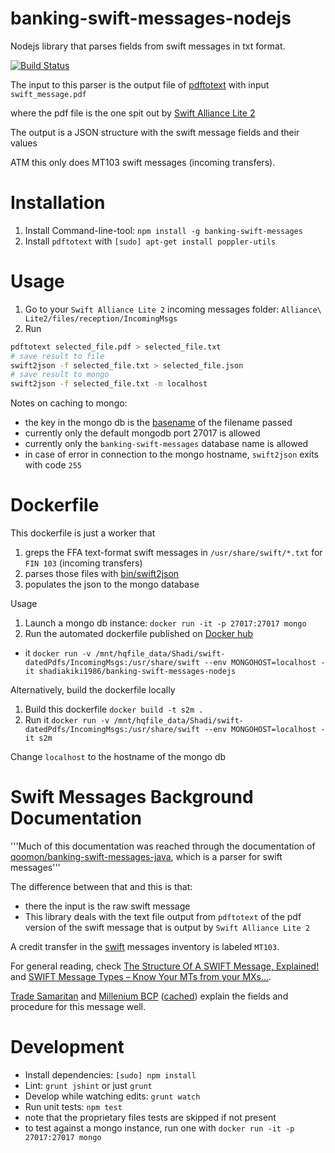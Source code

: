 # banking-swift-messages-nodejs
Nodejs library that parses fields from swift messages in txt format.

[![Build Status](https://travis-ci.org/shadiakiki1986/banking-swift-messages-nodejs.svg?branch=master)](https://travis-ci.org/shadiakiki1986/banking-swift-messages-nodejs)

The input to this parser is the output file of [pdftotext](https://packages.debian.org/sid/poppler-utils) with input `swift_message.pdf`

where the pdf file is the one spit out by [Swift Alliance Lite 2](https://www.swift.com/our-solutions/interfaces-and-integration/alliance-lite2)

The output is a JSON structure with the swift message fields and their values

ATM this only does MT103 swift messages (incoming transfers).

# Installation
1. Install Command-line-tool: `npm install -g banking-swift-messages`
2. Install `pdftotext` with `[sudo] apt-get install poppler-utils`

# Usage
1. Go to your `Swift Alliance Lite 2` incoming messages folder: `Alliance\ Lite2/files/reception/IncomingMsgs`
2. Run
```bash
pdftotext selected_file.pdf > selected_file.txt
# save result to file
swift2json -f selected_file.txt > selected_file.json
# save result to mongo
swift2json -f selected_file.txt -m localhost
```

Notes on caching to mongo:
* the key in the mongo db is the [basename](https://www.npmjs.com/package/basename) of the filename passed
* currently only the default mongodb port 27017 is allowed
* currently only the `banking-swift-messages` database name is allowed
* in case of error in connection to the mongo hostname, `swift2json` exits with code `255`

# Dockerfile
This dockerfile is just a worker that
1. greps the FFA text-format swift messages in `/usr/share/swift/*.txt` for `FIN 103` (incoming transfers)
2. parses those files with [bin/swift2json](https://github.com/shadiakiki1986/banking-swift-messages-nodejs)
3. populates the json to the mongo database

Usage
1. Launch a mongo db instance: `docker run -it -p 27017:27017 mongo`
2. Run the automated dockerfile published on [Docker hub]()
 * it `docker run -v /mnt/hqfile_data/Shadi/swift-datedPdfs/IncomingMsgs:/usr/share/swift --env MONGOHOST=localhost -it shadiakiki1986/banking-swift-messages-nodejs`

Alternatively, build the dockerfile locally
1. Build this dockerfile `docker build -t s2m .`
2. Run it `docker run -v /mnt/hqfile_data/Shadi/swift-datedPdfs/IncomingMsgs:/usr/share/swift --env MONGOHOST=localhost -it s2m`

Change `localhost` to the hostname of the mongo db

# Swift Messages Background Documentation
'''Much of this documentation was reached through the documentation of [qoomon/banking-swift-messages-java](https://github.com/qoomon/banking-swift-messages-java), which is a parser for swift messages'''

The difference between that and this is that:
* there the input is the raw swift message
* This library deals with the text file output from `pdftotext` of the pdf version of the swift message that is output by `Swift Alliance Lite 2`

A credit transfer in the [swift](http://www.sepaforcorporates.com/swift-for-corporates/swift-message-types-know-mts-mxs/) messages inventory is labeled `MT103`.

For general reading, check [The Structure Of A SWIFT Message, Explained!](http://www.sepaforcorporates.com/swift-for-corporates/read-swift-message-structure/)
and [SWIFT Message Types – Know Your MTs from your MXs...](http://www.sepaforcorporates.com/swift-for-corporates/swift-message-types-know-mts-mxs/).

[Trade Samaritan](http://tradesamaritan.com/world-trade/products/mt103-single-customer-credit-transfer) and [Millenium BCP](http://ind.millenniumbcp.pt/pt/negocios/tesouraria/Documents/Manual_mt103.pdf) ([cached](docs/Manual_mt103.pdf)) explain the fields and procedure for this message well.

# Development
* Install dependencies: `[sudo] npm install`
* Lint: `grunt jshint` or just `grunt`
* Develop while watching edits: `grunt watch`
* Run unit tests: `npm test`
 * note that the proprietary files tests are skipped if not present
 * to test against a mongo instance, run one with `docker run -it -p 27017:27017 mongo`
